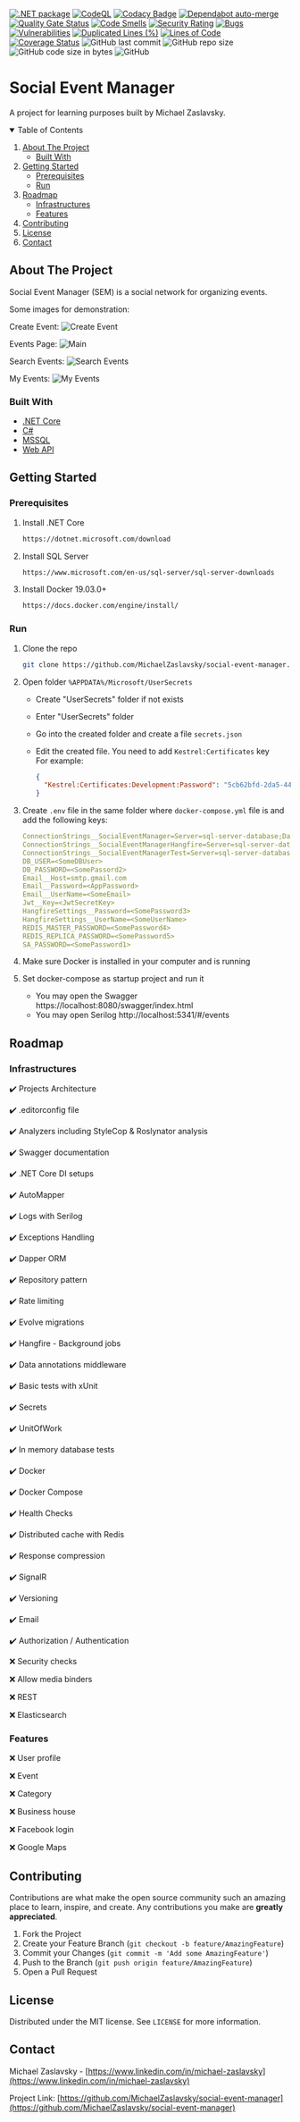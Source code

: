 [![.NET package](https://github.com/MichaelZaslavsky/social-event-manager/actions/workflows/dotnet-build-and-test.yml/badge.svg)](https://github.com/MichaelZaslavsky/social-event-manager/actions/workflows/dotnet-build-and-test.yml)
[![CodeQL](https://github.com/MichaelZaslavsky/social-event-manager/actions/workflows/codeql-analysis.yml/badge.svg)](https://github.com/MichaelZaslavsky/social-event-manager/actions/workflows/codeql-analysis.yml)
[![Codacy Badge](https://app.codacy.com/project/badge/Grade/10e406198cbb439989fc58af01f95263)](https://www.codacy.com/gh/MichaelZaslavsky/social-event-manager/dashboard?utm_source=github.com&amp;utm_medium=referral&amp;utm_content=MichaelZaslavsky/social-event-manager&amp;utm_campaign=Badge_Grade)
[![Dependabot auto-merge](https://github.com/MichaelZaslavsky/social-event-manager/actions/workflows/auto-merge-dependabot.yml/badge.svg)](https://github.com/MichaelZaslavsky/social-event-manager/actions/workflows/auto-merge-dependabot.yml)
[![Quality Gate Status](https://sonarcloud.io/api/project_badges/measure?project=MichaelZaslavsky_social-event-manager&metric=alert_status)](https://sonarcloud.io/summary/new_code?id=MichaelZaslavsky_social-event-manager)
[![Code Smells](https://sonarcloud.io/api/project_badges/measure?project=MichaelZaslavsky_social-event-manager&metric=code_smells)](https://sonarcloud.io/summary/new_code?id=MichaelZaslavsky_social-event-manager)
[![Security Rating](https://sonarcloud.io/api/project_badges/measure?project=MichaelZaslavsky_social-event-manager&metric=security_rating)](https://sonarcloud.io/summary/new_code?id=MichaelZaslavsky_social-event-manager)
[![Bugs](https://sonarcloud.io/api/project_badges/measure?project=MichaelZaslavsky_social-event-manager&metric=bugs)](https://sonarcloud.io/summary/new_code?id=MichaelZaslavsky_social-event-manager)
[![Vulnerabilities](https://sonarcloud.io/api/project_badges/measure?project=MichaelZaslavsky_social-event-manager&metric=vulnerabilities)](https://sonarcloud.io/summary/new_code?id=MichaelZaslavsky_social-event-manager)
[![Duplicated Lines (%)](https://sonarcloud.io/api/project_badges/measure?project=MichaelZaslavsky_social-event-manager&metric=duplicated_lines_density)](https://sonarcloud.io/summary/new_code?id=MichaelZaslavsky_social-event-manager)
[![Lines of Code](https://sonarcloud.io/api/project_badges/measure?project=MichaelZaslavsky_social-event-manager&metric=ncloc)](https://sonarcloud.io/summary/new_code?id=MichaelZaslavsky_social-event-manager)
[![Coverage Status](https://coveralls.io/repos/github/MichaelZaslavsky/social-event-manager/badge.svg)](https://coveralls.io/github/MichaelZaslavsky/social-event-manager)
![GitHub last commit](https://img.shields.io/github/last-commit/MichaelZaslavsky/social-event-manager)
![GitHub repo size](https://img.shields.io/github/repo-size/MichaelZaslavsky/social-event-manager)
![GitHub code size in bytes](https://img.shields.io/github/languages/code-size/MichaelZaslavsky/social-event-manager)
![GitHub](https://img.shields.io/github/license/MichaelZaslavsky/social-event-manager)

# Social Event Manager

A project for learning purposes built by Michael Zaslavsky.

<!-- TABLE OF CONTENTS -->
<details open="open">
  <summary>Table of Contents</summary>
  <ol>
    <li>
      <a href="#about-the-project">About The Project</a>
      <ul>
        <li><a href="#built-with">Built With</a></li>
      </ul>
    </li>
    <li>
      <a href="#getting-started">Getting Started</a>
      <ul>
        <li><a href="#prerequisites">Prerequisites</a></li>
        <li><a href="#run">Run</a></li>
      </ul>
    </li>
    <li>
      <a href="#roadmap">Roadmap</a>
      <ul>
        <li><a href="#infrastructures">Infrastructures</a></li>
		<li><a href="#features">Features</a></li>
      </ul>
    </li>
    <li><a href="#contributing">Contributing</a></li>
    <li><a href="#license">License</a></li>
    <li><a href="#contact">Contact</a></li>
  </ol>
</details>

## About The Project

Social Event Manager (SEM) is a social network for organizing events.

Some images for demonstration:

Create Event:
![Create Event](https://user-images.githubusercontent.com/6709378/132340254-dce9e42e-c743-48ce-8a88-d1f489a33608.jpg)

Events Page:
![Main](https://user-images.githubusercontent.com/6709378/132339995-296b005e-16ba-4093-9b25-3cc3bd2001ee.jpg)

Search Events:
![Search Events](https://user-images.githubusercontent.com/6709378/132340171-039d242f-6c11-4c3d-9c50-77aaa373e02d.jpg)

My Events:
![My Events](https://user-images.githubusercontent.com/6709378/132340196-03c27622-a973-45cd-8161-445bff4f689b.jpg)

### Built With

- [.NET Core](https://en.wikipedia.org/wiki/.NET_Core)
- [C#](<https://en.wikipedia.org/wiki/C_Sharp_(programming_language)>)
- [MSSQL](https://en.wikipedia.org/wiki/Microsoft_SQL_Server)
- [Web API](https://en.wikipedia.org/wiki/Web_API)

## Getting Started

### Prerequisites

1.  Install .NET Core
    ```sh
    https://dotnet.microsoft.com/download
    ```
2.  Install SQL Server
    ```sh
    https://www.microsoft.com/en-us/sql-server/sql-server-downloads
    ```
3.  Install Docker 19.03.0+
    ```sh
    https://docs.docker.com/engine/install/
    ```

### Run

1.  Clone the repo
    ```sh
    git clone https://github.com/MichaelZaslavsky/social-event-manager.git
    ```
2.  Open folder `%APPDATA%/Microsoft/UserSecrets`

    - Create "UserSecrets" folder if not exists
    - Enter "UserSecrets" folder
    - Go into the created folder and create a file `secrets.json`
    - Edit the created file. You need to add `Kestrel:Certificates` key \
      For example:

      ```json
      {
        "Kestrel:Certificates:Development:Password": "5cb62bfd-2da5-44f2-964f-d2b0c9af935d"
      }
      ```

3.  Create `.env` file in the same folder where `docker-compose.yml` file is and add the following keys:

    ```yml
	ConnectionStrings__SocialEventManager=Server=sql-server-database;Database=SocialEventManager;User Id=db_admin;Password=${DB_ADMIN_PASSWORD}
    ConnectionStrings__SocialEventManagerHangfire=Server=sql-server-database;Database=SocialEventManagerHangfire;User Id=db_admin;Password=${DB_ADMIN_PASSWORD}
    ConnectionStrings__SocialEventManagerTest=Server=sql-server-database;Database=SocialEventManagerTest;User Id=sa;Password=${SA_PASSWORD}
	DB_USER=<SomeDBUser>
    DB_PASSWORD=<SomePassord2>
	Email__Host=smtp.gmail.com
	Email__Password=<AppPassword>
	Email__UserName=<SomeEmail>
	Jwt__Key=<JwtSecretKey>
	HangfireSettings__Password=<SomePassword3>
	HangfireSettings__UserName=<SomeUserName>
    REDIS_MASTER_PASSWORD=<SomePassword4>
    REDIS_REPLICA_PASSWORD=<SomePassword5>
	SA_PASSWORD=<SomePassword1>
    ```

4.  Make sure Docker is installed in your computer and is running

5.  Set docker-compose as startup project and run it
    - You may open the Swagger https://localhost:8080/swagger/index.html
    - You may open Serilog http://localhost:5341/#/events

## Roadmap

### Infrastructures

✔️ Projects Architecture

✔️ .editorconfig file

✔️ Analyzers including StyleCop & Roslynator analysis

✔️ Swagger documentation

✔️ .NET Core DI setups

✔️ AutoMapper

✔️ Logs with Serilog

✔️ Exceptions Handling

✔️ Dapper ORM

✔️ Repository pattern

✔️ Rate limiting

✔️ Evolve migrations

✔️ Hangfire - Background jobs

✔️ Data annotations middleware

✔️ Basic tests with xUnit

✔️ Secrets

✔️ UnitOfWork

✔️ In memory database tests

✔️ Docker

✔️ Docker Compose

✔️ Health Checks

✔️ Distributed cache with Redis

✔️ Response compression

✔️ SignalR

✔️ Versioning

✔️ Email

✔️ Authorization / Authentication

❌ Security checks

❌ Allow media binders

❌ REST

❌ Elasticsearch

### Features

❌ User profile

❌ Event

❌ Category

❌ Business house

❌ Facebook login

❌ Google Maps

## Contributing

Contributions are what make the open source community such an amazing place to learn, inspire, and create. Any contributions you make are **greatly appreciated**.

1.  Fork the Project
2.  Create your Feature Branch (`git checkout -b feature/AmazingFeature`)
3.  Commit your Changes (`git commit -m 'Add some AmazingFeature'`)
4.  Push to the Branch (`git push origin feature/AmazingFeature`)
5.  Open a Pull Request

## License

Distributed under the MIT license. See `LICENSE` for more information.

## Contact

Michael Zaslavsky - [https://www.linkedin.com/in/michael-zaslavsky](https://www.linkedin.com/in/michael-zaslavsky)

Project Link: [https://github.com/MichaelZaslavsky/social-event-manager](https://github.com/MichaelZaslavsky/social-event-manager)
